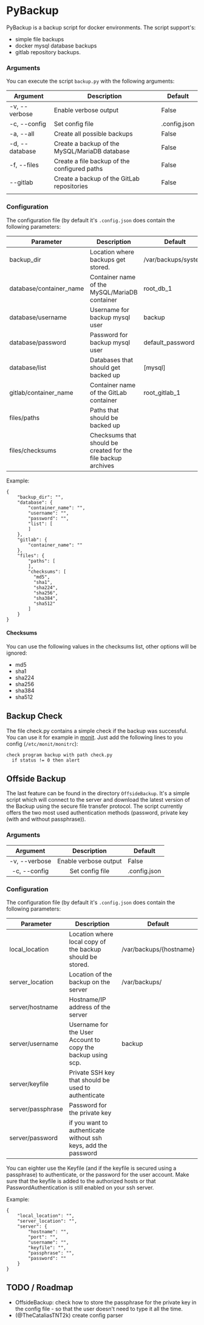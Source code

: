 # PyBackup

PyBackup is a backup script for docker environments.
The script support's:
* simple file backups
* docker mysql database backups 
* gitlab repository backups.


### Arguments
You can execute the script `backup.py` with the following arguments:

|    Argument    |                  Description                  | Default      |
|----------------|-----------------------------------------------|--------------|
| -v, --verbose  | Enable verbose output                         | False        |
| -c, --config   | Set config file                               | .config.json |
| -a, --all      | Create all possible backups                   | False        |
| -d, --database | Create a backup of the MySQL/MariaDB database | False        |
| -f, --files    | Create a file backup of the configured paths  | False        |
| --gitlab       | Create a backup of the GitLab repositories    | False        |
|                |                                               |              ||

### Configuration
The configuration file (by default it's `.config.json` does contain the following parameters:

| Parameter               | Description                                                   | Default              |
|-------------------------|---------------------------------------------------------------|----------------------|
| backup_dir              | Location where backups get stored.                            | /var/backups/system/ |
| database/container_name | Container name of the MySQL/MariaDB container                 | root_db_1            |
| database/username       | Username for backup mysql user                                | backup               |
| database/password       | Password for backup mysql user                                | default_password     |
| database/list           | Databases that should get backed up                           | [mysql]              |
| gitlab/container_name   | Container name of the GitLab container                        | root_gitlab_1        |
| files/paths             | Paths that should be backed up                                |                      |
| files/checksums         | Checksums that should be created for the file backup archives |                      ||

Example:
```
{
    "backup_dir": "",
    "database": {
        "container_name": "",
        "username": "",
        "password": "",
        "list": [
        ]
    },
    "gitlab": {
        "container_name": ""
    },
    "files": {
        "paths": [
        ],
        "checksums": [
          "md5",
          "sha1",
          "sha224",
          "sha256",
          "sha384",
          "sha512"
        ]
    }
}
```

#### Checksums
You can use the following values in the checksums list, other options will be ignored:
* md5
* sha1
* sha224
* sha256
* sha384
* sha512


## Backup Check
The file check.py contains a simple check if the backup was successful. You can use it for example in [monit](https://mmonit.com/monit/).
Just add the following lines to you config (`/etc/monit/monitrc`):
```
check program backup with path check.py
  if status != 0 then alert
```

## Offside Backup
The last feature can be found in the directory `OffsideBackup`. 
It's a simple script which will connect to the server and download the latest version 
of the Backup using the secure file transfer protocol.
The script currently offers the two most used authentication methods (password, private key (with and without passphrase)).

### Arguments
|    Argument    |                  Description                  | Default      |
|:--------------:|:---------------------------------------------:|--------------|
| -v, --verbose  | Enable verbose output                         | False        |
| -c, --config   | Set config file                               | .config.json ||

### Configuration
The configuration file (by default it's `.config.json` does contain the following parameters:

| Parameter               | Description                                                   | Default                 |
|-------------------------|---------------------------------------------------------------|-------------------------|
| local_location          | Location where local copy of the backup should be stored.     | /var/backups/{hostname} |
| server_location         | Location of the backup on the server                          | /var/backups/           |
| server/hostname         | Hostname/IP address of the server                             |                         |
| server/username         | Username for the User Account to copy the backup using scp.   | backup                  |
| server/keyfile          | Private SSH key that should be used to authenticate           |                         |
| server/passphrase       | Password for the private key                                  |                         |
| server/password         | if you want to authenticate without ssh keys, add the password|                         ||

You can eighter use the Keyfile (and if the keyfile is secured using a passphrase) to authenticate, or the password for the user account. Make sure that the keyfile is added to the authorized hosts or that PasswordAuthentication is still enabled on your ssh server. 

Example:
```
{
    "local_location": "",
    "server_location": "",
    "server": {
        "hostname": "",
        "port": "",
        "username": "",
        "keyfile": "",
        "passphrase": "",
        "password": ""
    }
}
```

## TODO / Roadmap
* OffsideBackup: check how to store the passphrase for the private key in the config file - so that the user doesn't need to type it all the time.
* (@TheCataliasTNT2k) create config parser